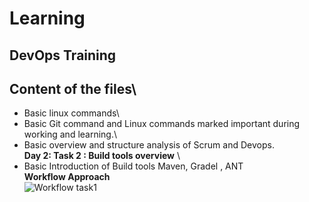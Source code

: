 # Learning
## DevOps Training
## Content of the files\
- Basic linux commands\
- Basic Git command and Linux commands marked important during working and learning.\
- Basic overview and structure analysis of Scrum and Devops.\
**Day 2: Task 2 : Build tools overview** \
- Basic Introduction of Build tools Maven, Gradel , ANT \
**Workflow Approach**\
![Workflow task1](https://user-images.githubusercontent.com/77292026/104974786-44be8f00-59f9-11eb-9916-3bdf1b00460b.png)
